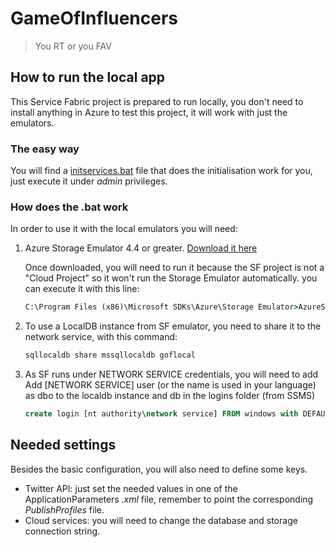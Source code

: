# GameOfInfluencers
> You RT or you FAV

## How to run the local app

This Service Fabric project is prepared to run locally, you don't need to install anything in Azure to
test this project, it will work with just the emulators.

### The easy way

You will find a [initservices.bat](initservices.bat) file that does the initialisation work for you, just execute it under *admin* privileges.

### How does the .bat work
In order to use it with the local emulators you 
will need:

1. Azure Storage Emulator 4.4 or greater. [Download it here](https://azure.microsoft.com/en-us/downloads/)

    Once downloaded, you will need to run it because the SF project is not a "Cloud Project" so it won't
    run the Storage Emulator automatically. you can execute it with this line:

    ```bat
    C:\Program Files (x86)\Microsoft SDKs\Azure\Storage Emulator>AzureStorageEmulator.exe start
    ```

2. To use a LocalDB instance from SF emulator, you need to share it to the network service, with this command:

    ```bat
    sqllocaldb share mssqllocaldb goflocal
    ```

3. As SF runs under NETWORK SERVICE credentials, you will need to add Add \[NETWORK SERVICE] user (or the name is used in your language)
 as dbo to the localdb instance and db in the logins folder (from SSMS)

    ```sql
    create login [nt authority\network service] FROM windows with DEFAULT_DATABASE=goflocal;use goflocal;exec sp_addrolemember 'db_owner', 'nt authority\network service';
    ```

## Needed settings

Besides the basic configuration, you will also need to define some keys.

* Twitter API: just set the needed values in one of the ApplicationParameters *.xml* file, remember to point the corresponding *PublishProfiles* file.
* Cloud services: you will need to change the database and storage connection string.
